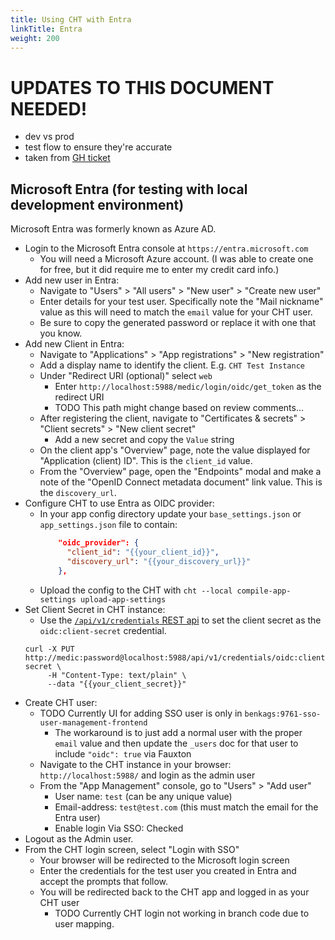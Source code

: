```yaml
---
title: Using CHT with Entra
linkTitle: Entra
weight: 200
---
```



# UPDATES TO THIS DOCUMENT NEEDED!
* dev vs prod
* test flow to ensure they're accurate
* taken from [GH ticket](https://github.com/medic/cht-core/issues/9827#issuecomment-2845779609)

## Microsoft Entra (for testing with local development environment)

Microsoft Entra was formerly known as Azure AD.

- Login to the Microsoft Entra console at `https://entra.microsoft.com`
    - You will need a Microsoft Azure account. (I was able to create one for free, but it did require me to enter my credit card info.)
- Add new user in Entra:
    -  Navigate to "Users" > "All users" > "New user" > "Create new user"
    - Enter details for your test user. Specifically note the "Mail nickname" value as this will need to match the `email` value for your CHT user.
    - Be sure to copy the generated password or replace it with one that you know.
- Add new Client in Entra:
    - Navigate to "Applications" > "App registrations" > "New registration"
    - Add a display name to identify the client. E.g. `CHT Test Instance`
    - Under "Redirect URI (optional)" select `web`
        - Enter `http://localhost:5988/medic/login/oidc/get_token` as the redirect URI
        - TODO This path might change based on review comments...
    - After registering the client, navigate to "Certificates & secrets" > "Client secrets" > "New client secret"
        - Add a new secret and copy the `Value` string
    - On the client app's "Overview" page, note the value displayed for "Application (client) ID". This is the `client_id` value.
    - From the "Overview" page, open the "Endpoints" modal and make a note of the "OpenID Connect metadata document" link value. This is the `discovery_url`.
- Configure CHT to use Entra as OIDC provider:
    - In your app config directory update your `base_settings.json` or `app_settings.json` file to contain:
        ```json
            "oidc_provider": {
              "client_id": "{{your_client_id}}",
              "discovery_url": "{{your_discovery_url}}"
            },
        ```
    - Upload the config to the CHT with `cht --local compile-app-settings upload-app-settings`
- Set Client Secret in CHT instance:
    - Use the [`/api/v1/credentials` REST api](https://docs.communityhealthtoolkit.org/building/reference/api/#put-apiv1credentials) to set the client secret as the `oidc:client-secret` credential.
    ```shell
    curl -X PUT http://medic:password@localhost:5988/api/v1/credentials/oidc:client-secret \
         -H "Content-Type: text/plain" \
         --data "{{your_client_secret}}"
    ```
- Create CHT user:
    - TODO Currently UI for adding SSO user is only in `benkags:9761-sso-user-management-frontend`
        - The workaround is to just add a normal user with the proper `email` value and then update the `_users` doc for that user to include `"oidc": true` via Fauxton
    - Navigate to the CHT instance in your browser: `http://localhost:5988/` and login as the admin user
    - From the "App Management" console, go to "Users" > "Add user"
        - User name: `test` (can be any unique value)
        - Email-address: `test@test.com` (this must match the email for the Entra user)
        - Enable login Via SSO: Checked
- Logout as the Admin user.
- From the CHT login screen, select "Login with SSO"
    - Your browser will be redirected to the Microsoft login screen
    - Enter the credentials for the test user you created in Entra and accept the prompts that follow.
    - You will be redirected back to the CHT app and logged in as your CHT user
        - TODO Currently CHT login not working in branch code due to user mapping.
